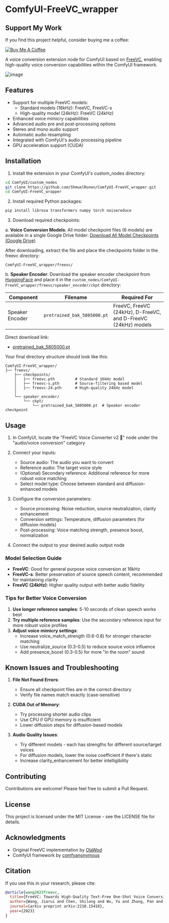 # ComfyUI-FreeVC_wrapper

## Support My Work
If you find this project helpful, consider buying me a coffee:

[![Buy Me A Coffee](https://img.buymeacoffee.com/button-api/?text=Buy%20me%20a%20coffee&emoji=&slug=shmuelronen&button_colour=FFDD00&font_colour=000000&font_family=Cookie&outline_colour=000000&coffee_colour=ffffff)](https://buymeacoffee.com/shmuelronen)

A voice conversion extension node for ComfyUI based on [FreeVC](https://github.com/OlaWod/FreeVC), enabling high-quality voice conversion capabilities within the ComfyUI framework.

![image](https://github.com/user-attachments/assets/296863cc-7c71-458a-9794-f7cf0f0a4290)

## Features

- Support for multiple FreeVC models:
  - Standard models (16kHz): FreeVC, FreeVC-s
  - High-quality model (24kHz): FreeVC (24kHz) 
 - Enhanced voice mimicry capabilities
- Advanced audio pre and post-processing options
- Stereo and mono audio support
- Automatic audio resampling
- Integrated with ComfyUI's audio processing pipeline
- GPU acceleration support (CUDA)

## Installation

1. Install the extension in your ComfyUI's custom_nodes directory:
```bash
cd ComfyUI/custom_nodes
git clone https://github.com/ShmuelRonen/ComfyUI-FreeVC_wrapper.git
cd ComfyUI-FreeVC_wrapper
```

2. Install required Python packages:
```bash
pip install librosa transformers numpy torch noisereduce
```

3. Download required checkpoints:

a. **Voice Conversion Models**:
All model checkpoint files (6 models) are available in a single Google Drive folder:
[Download All Model Checkpoints (Google Drive)](https://drive.google.com/file/d/1RDAHGKelvtHNBpdjrbdi1R39WftzwadD/view?usp=sharing)

After downloading, extract the file and place the checkpoints folder in the freevc directory:
```
ComfyUI-FreeVC_wrapper/freevc/
```

b. **Speaker Encoder**: 
Download the speaker encoder checkpoint from [HuggingFace](https://huggingface.co/spaces/OlaWod/FreeVC/tree/main/speaker_encoder/ckpt) and place it in the `custom_nodes/ComfyUI-FreeVC_wrapper/freevc/speaker_encoder/ckpt` directory:

| Component | Filename | Required For |
|-----------|----------|--------------|
| Speaker Encoder | `pretrained_bak_5805000.pt` | FreeVC, FreeVC (24kHz), D-FreeVC, and D-FreeVC (24kHz) models |

Direct download link:
- [pretrained_bak_5805000.pt](https://huggingface.co/spaces/OlaWod/FreeVC/resolve/main/speaker_encoder/ckpt/pretrained_bak_5805000.pt)

Your final directory structure should look like this:
```
ComfyUI-FreeVC_wrapper/
├── freevc/
    ├── checkpoints/
    │   ├── freevc.pth         # Standard 16kHz model
    │   ├── freevc-s.pth       # Source-filtering based model
    │   ├── freevc-24.pth      # High-quality 24kHz model
    │  
    └── speaker_encoder/
        └── ckpt/
            └── pretrained_bak_5805000.pt  # Speaker encoder checkpoint
```

## Usage

1. In ComfyUI, locate the "FreeVC Voice Converter v2 🎤" node under the "audio/voice conversion" category
2. Connect your inputs:
   - Source audio: The audio you want to convert
   - Reference audio: The target voice style
   - (Optional) Secondary reference: Additional reference for more robust voice matching
   - Select model type: Choose between standard and diffusion-enhanced models

3. Configure the conversion parameters:
   - Source processing: Noise reduction, source neutralization, clarity enhancement
   - Conversion settings: Temperature, diffusion parameters (for diffusion models)
   - Post-processing: Voice matching strength, presence boost, normalization

4. Connect the output to your desired audio output node

### Model Selection Guide

- **FreeVC**: Good for general purpose voice conversion at 16kHz
- **FreeVC-s**: Better preservation of source speech content, recommended for maintaining clarity
- **FreeVC (24kHz)**: Higher quality output with better audio fidelity


### Tips for Better Voice Conversion

1. **Use longer reference samples**: 5-10 seconds of clean speech works best
2. **Try multiple reference samples**: Use the secondary reference input for more robust voice profiles
3. **Adjust voice mimicry settings**:
   - Increase voice_match_strength (0.6-0.8) for stronger character matching
   - Use neutralize_source (0.3-0.5) to reduce source voice influence
   - Add presence_boost (0.3-0.5) for more "in the room" sound

## Known Issues and Troubleshooting

1. **File Not Found Errors**:
   - Ensure all checkpoint files are in the correct directory
   - Verify file names match exactly (case-sensitive)

2. **CUDA Out of Memory**:
   - Try processing shorter audio clips
   - Use CPU if GPU memory is insufficient
   - Lower diffusion steps for diffusion-based models

3. **Audio Quality Issues**:
   - Try different models - each has strengths for different source/target voices
   - For diffusion models, lower the noise coefficient if there's static
   - Increase clarity_enhancement for better intelligibility

## Contributing

Contributions are welcome! Please feel free to submit a Pull Request.

## License

This project is licensed under the MIT License - see the LICENSE file for details.

## Acknowledgments

- Original FreeVC implementation by [OlaWod](https://github.com/OlaWod/FreeVC)
- ComfyUI framework by [comfyanonymous](https://github.com/comfyanonymous/ComfyUI)

## Citation

If you use this in your research, please cite:
```bibtex
@article{wang2023freevc,
  title={FreeVC: Towards High-Quality Text-Free One-Shot Voice Conversion},
  author={Wang, Jiarui and Chen, Shilong and Wu, Yu and Zhang, Pan and Xie, Lei},
  journal={arXiv preprint arXiv:2210.15418},
  year={2023}
}
```
